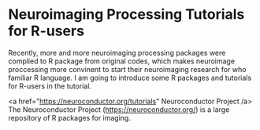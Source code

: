 # Neuroimaging Processing Tutorials for  R-users

Recently, more and more neuroimaging processing packages were complied to R package from original codes, which makes neuroimage proccessing more convinent to start their neuroimaging research for who familiar R language. I am going to introduce some R packages and tutorials for R-users in the tutorial.



<a href="https://neuroconductor.org/tutorials" Neuroconductor Project /a> The Neuroconductor Project (https://neuroconductor.org/) is a large repository of R packages for imaging. 
